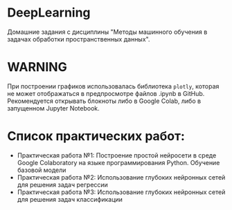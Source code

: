 # DeepLearning
Домашние задания с дисциплины "Методы машинного обучения в задачах обработки пространственных данных".

# WARNING
При построении графиков использовалась библиотека `plotly`, которая не может отображаться в предпросмотре файлов .ipynb в GitHub.
Рекомендуется открывать блокноты либо в Google Colab, либо в запущенном Jupyter Notebook.

# Список практических работ:
- Практическая работа №1: Построение простой нейросети в среде Google Colaboratory на языке программирования Python. Обучение базовой модели
- Практическая работа №2: Использование глубоких нейронных сетей для решения задач регрессии
- Практическая работа №3: Использование глубоких нейронных сетей для решения задач классификации